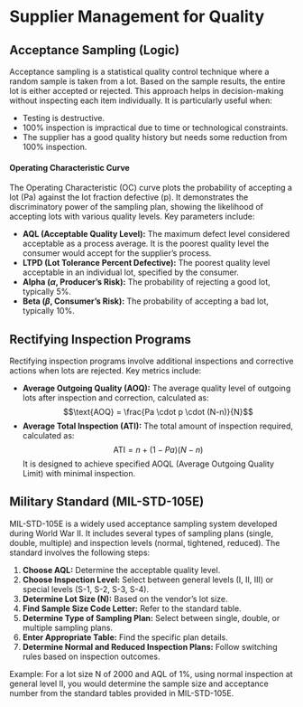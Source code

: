 # Supplier Management for Quality

## Acceptance Sampling (Logic)

Acceptance sampling is a statistical quality control technique where a random sample is taken from a lot. Based on the sample results, the entire lot is either accepted or rejected. This approach helps in decision-making without inspecting each item individually. It is particularly useful when:

- Testing is destructive.
- 100% inspection is impractical due to time or technological constraints.
- The supplier has a good quality history but needs some reduction from 100% inspection.

#### Operating Characteristic Curve

The Operating Characteristic (OC) curve plots the probability of accepting a lot (Pa) against the lot fraction defective (p). It demonstrates the discriminatory power of the sampling plan, showing the likelihood of accepting lots with various quality levels. Key parameters include:

- **AQL (Acceptable Quality Level):** The maximum defect level considered acceptable as a process average. It is the poorest quality level the consumer would accept for the supplier’s process.
- **LTPD (Lot Tolerance Percent Defective):** The poorest quality level acceptable in an individual lot, specified by the consumer.
- **Alpha ($\alpha$, Producer’s Risk):** The probability of rejecting a good lot, typically 5%.
- **Beta ($\beta$, Consumer’s Risk):** The probability of accepting a bad lot, typically 10%.

## Rectifying Inspection Programs

Rectifying inspection programs involve additional inspections and corrective actions when lots are rejected. Key metrics include:

- **Average Outgoing Quality (AOQ):** The average quality level of outgoing lots after inspection and correction, calculated as: $$\text{AOQ} = \frac{Pa \cdot p \cdot (N-n)}{N}$$
- **Average Total Inspection (ATI):** The total amount of inspection required, calculated as: $$\text{ATI} = n + (1-Pa)(N-n)$$ It is designed to achieve specified AOQL (Average Outgoing Quality Limit) with minimal inspection.

## Military Standard (MIL-STD-105E)

MIL-STD-105E is a widely used acceptance sampling system developed during World War II. It includes several types of sampling plans (single, double, multiple) and inspection levels (normal, tightened, reduced). The standard involves the following steps:

1. **Choose AQL:** Determine the acceptable quality level.
2. **Choose Inspection Level:** Select between general levels (I, II, III) or special levels (S-1, S-2, S-3, S-4).
3. **Determine Lot Size (N):** Based on the vendor’s lot size.
4. **Find Sample Size Code Letter:** Refer to the standard table.
5. **Determine Type of Sampling Plan:** Select between single, double, or multiple sampling plans.
6. **Enter Appropriate Table:** Find the specific plan details.
7. **Determine Normal and Reduced Inspection Plans:** Follow switching rules based on inspection outcomes.

Example: For a lot size N of 2000 and AQL of 1%, using normal inspection at general level II, you would determine the sample size and acceptance number from the standard tables provided in MIL-STD-105E. 
